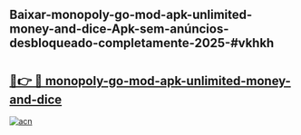 ## Baixar-monopoly-go-mod-apk-unlimited-money-and-dice-Apk-sem-anúncios-desbloqueado-completamente-2025-#vkhkh

# <h2><a href="https://ainizakaria.my?title=monopoly-go-mod-apk-unlimited-money-and-dice&ref=20M">🔗👉 🔴 monopoly-go-mod-apk-unlimited-money-and-dice</a></h2>

[![acn](https://github.com/user-attachments/assets/0f9c940e-d8b0-45ae-aac7-cd30a18b3e1c)](https://ainizakaria.my?title=monopoly-go-mod-apk-unlimited-money-and-dice&ref=20M)

